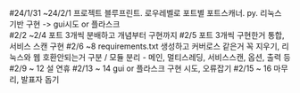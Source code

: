 #24/1/31 ~24/2/1 프로젝트 블루프린트. 로우레벨로 포트별 포트스캐너. py. 리눅스 기반 구현 -> gui시도 or 플라스크  
#2/2 ~2/4 포트 3개씩 분배하고 개념부터 구현까지
#2/5 포트 3개씩 구현한거 통합, 서비스 스캔 구현
#2/6 ~8 requirements.txt 생성하고 커버로스 같은거 꼭 지우기, 리눅스와 웹 호환안되는거 구분 / 모듈 분리 - 메인, 멀티스레딩, 서비스스캔, 옵션, 출력 등  
#2/9 ~ 12 설 연휴 
#2/13 ~ 14 gui or 플라스크 구현 시도, 오류잡기
#2/15 ~ 16 마무리, 발표자 돕기 

